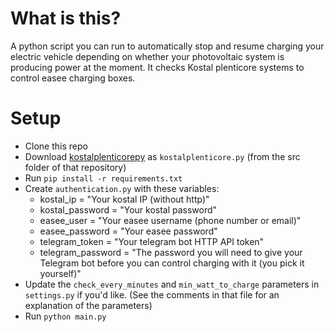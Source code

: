 # What is this?

A python script you can run to automatically stop and resume charging your electric vehicle depending on whether your photovoltaic system is producing power at the moment.
It checks Kostal plenticore systems to control easee charging boxes.

# Setup
- Clone this repo
- Download [kostalplenticorepy](https://github.com/ITTV-tools/kostalplenticorepy) as `kostalplenticore.py` (from the src folder of that repository)
- Run `pip install -r requirements.txt`
- Create `authentication.py` with these variables:
  - kostal_ip = "Your kostal IP (without http)"
  - kostal_password = "Your kostal password"
  - easee_user = "Your easee username (phone number or email)"
  - easee_password = "Your easee password"
  - telegram_token = "Your telegram bot HTTP API token"
  - telegram_password = "The password you will need to give your Telegram bot before you can control charging with it (you pick it yourself)"
- Update the `check_every_minutes` and `min_watt_to_charge` parameters in `settings.py` if you'd like. (See the comments in that file for an explanation of the parameters)
- Run `python main.py`